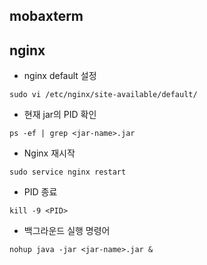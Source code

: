 ## mobaxterm



## nginx



- nginx default 설정

```
sudo vi /etc/nginx/site-available/default/
```

- 현재 jar의 PID 확인

```
ps -ef | grep <jar-name>.jar
```

- Nginx 재시작

```
sudo service nginx restart
```

- PID 종료

```
kill -9 <PID>
```

- 백그라운드 실행 명령어

```
nohup java -jar <jar-name>.jar &
```

